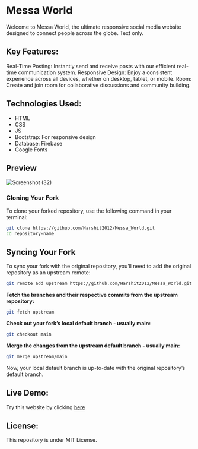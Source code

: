 # Messa World
Welcome to Messa World, the ultimate responsive social media website designed to connect people across the globe. Text only.

## Key Features:
Real-Time Posting: Instantly send and receive posts with our efficient real-time communication system.
Responsive Design: Enjoy a consistent experience across all devices, whether on desktop, tablet, or mobile.
Room: Create and join room for collaborative discussions and community building.

## Technologies Used:
- HTML
- CSS
- JS
- Bootstrap: For responsive design
- Database: Firebase
- Google Fonts

## Preview
![Screenshot (32)](https://github.com/Harshit2012/Messa_World/assets/105143145/41e8f23d-96d0-4e42-9a41-b85c497f5b47)

### Cloning Your Fork

To clone your forked repository, use the following command in your terminal:

```bash
git clone https://github.com/Harshit2012/Messa_World.git
cd repository-name
```

## Syncing Your Fork
To sync your fork with the original repository, you’ll need to add the original repository as an upstream remote:
```bash
git remote add upstream https://github.com/Harshit2012/Messa_World.git
```

**Fetch the branches and their respective commits from the upstream repository:**

```bash
git fetch upstream
```

**Check out your fork’s local default branch - usually main:**

```bash
git checkout main
```

**Merge the changes from the upstream default branch - usually main:**

```bash
git merge upstream/main
```

Now, your local default branch is up-to-date with the original repository’s default branch.

## Live Demo:
Try this website by clicking [here](https://harshit2012.github.io/Messa_World/)

## License:
This repository is under MIT License.
